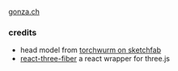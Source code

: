 [gonza.ch](https://gonza.ch/)

### credits

- head model from [torchwurm on sketchfab](https://sketchfab.com/3d-models/head-base-mesh-660e8173c2014cc48a785caf862da7a6)
- [react-three-fiber](https://github.com/drcmda/react-three-fiber) a react wrapper for three.js
